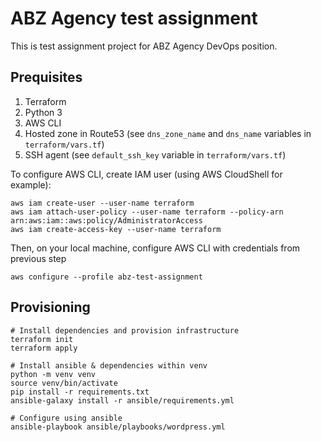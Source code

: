 # ABZ Agency test assignment

This is test assignment project for ABZ Agency DevOps position.

## Prequisites

1. Terraform
1. Python 3
1. AWS CLI
1. Hosted zone in Route53 (see `dns_zone_name` and `dns_name` variables in `terraform/vars.tf`)
1. SSH agent (see `default_ssh_key` variable in `terraform/vars.tf`)

To configure AWS CLI, create IAM user (using AWS CloudShell for example):

```shell
aws iam create-user --user-name terraform
aws iam attach-user-policy --user-name terraform --policy-arn arn:aws:iam::aws:policy/AdministratorAccess
aws iam create-access-key --user-name terraform
```

Then, on your local machine, configure AWS CLI with credentials from previous step

```shell
aws configure --profile abz-test-assignment
```

## Provisioning

```shell
# Install dependencies and provision infrastructure
terraform init
terraform apply

# Install ansible & dependencies within venv
python -m venv venv
source venv/bin/activate
pip install -r requirements.txt
ansible-galaxy install -r ansible/requirements.yml

# Configure using ansible
ansible-playbook ansible/playbooks/wordpress.yml
```
